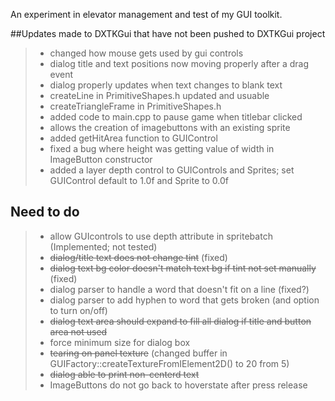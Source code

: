 An experiment in elevator management and test of my GUI toolkit.


##Updates made to DXTKGui that have not been pushed to DXTKGui project
>- changed how mouse gets used by gui controls
>- dialog title and text positions now moving properly after a drag event
>- dialog properly updates when text changes to blank text
>- createLine in PrimitiveShapes.h updated and usuable
>- createTriangleFrame in PrimitiveShapes.h
>- added code to main.cpp to pause game when titlebar clicked
>- allows the creation of imagebuttons with an existing sprite
>- added getHitArea function to GUIControl
>- fixed a bug where height was getting value of width in ImageButton constructor
>- added a layer depth control to GUIControls and Sprites; set GUIControl default to 1.0f and Sprite to 0.0f

## Need to do
>- allow GUIcontrols to use depth attribute in spritebatch (Implemented; not tested)
>- ~~dialog/title text does not change tint~~ (fixed)
>- ~~dialog text bg color doesn't match text bg if tint not set manually~~ (fixed)
>- dialog parser to handle a word that doesn't fit on a line (fixed?)
>- dialog parser to add hyphen to word that gets broken (and option to turn on/off)
>- ~~dialog text area should expand to fill all dialog if title and button area not used~~
>- force minimum size for dialog box
>- ~~tearing on panel texture~~ (changed buffer in GUIFactory::createTextureFromIElement2D() to 20 from 5)
>- ~~dialog able to print non-centerd text~~
>- ImageButtons do not go back to hoverstate after press release